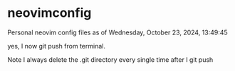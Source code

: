 # neovimconfig

Personal neovim config files as of Wednesday, October 23, 2024, 13:49:45

yes, I now git push from terminal.

Note
    I always delete the .git  directory every single time after I git push
